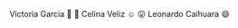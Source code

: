 

Victoria Garcia :ghost: :pill:
Celina Veliz :relaxed: :stuck_out_tongue:
Leonardo Caihuara :smile:

